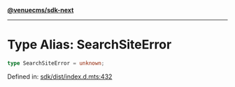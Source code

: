 [**@venuecms/sdk-next**](../Index.md)

***

# Type Alias: SearchSiteError

```ts
type SearchSiteError = unknown;
```

Defined in: [sdk/dist/index.d.mts:432](https://github.com/venuecms/sdk/blob/856f3c21fe737a18a698a4045f39e91f8662f370/packages/sdk/dist/index.d.mts#L432)
